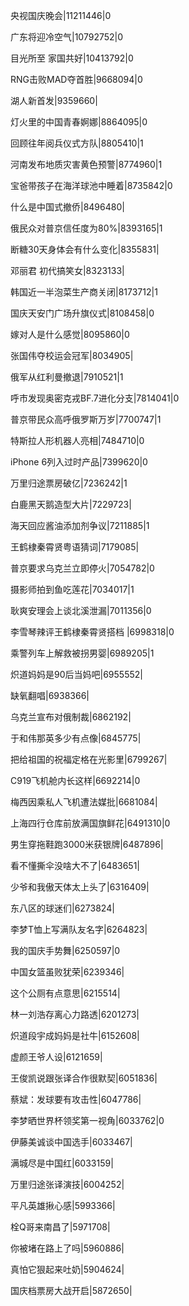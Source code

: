 央视国庆晚会|11211446|0

广东将迎冷空气|10792752|0

目光所至 家国共好|10413792|0

RNG击败MAD夺首胜|9668094|0

湖人新首发|9359660|

灯火里的中国青春婀娜|8864095|0

回顾往年阅兵仪式方队|8805410|1

河南发布地质灾害黄色预警|8774960|1

宝爸带孩子在海洋球池中睡着|8735842|0

什么是中国式撤侨|8496480|

俄民众对普京信任度为80%|8393165|1

断糖30天身体会有什么变化|8355831|

邓丽君 初代搞笑女|8323133|

韩国近一半泡菜生产商关闭|8173712|1

国庆天安门广场升旗仪式|8108458|0

嫁对人是什么感觉|8095860|0

张国伟夺校运会冠军|8034905|

俄军从红利曼撤退|7910521|1

呼市发现奥密克戎BF.7进化分支|7814041|0

普京带民众高呼俄罗斯万岁|7700747|1

特斯拉人形机器人亮相|7484710|0

iPhone 6列入过时产品|7399620|0

万里归途票房破亿|7236242|1

白鹿黑天鹅造型大片|7229723|

海天回应酱油添加剂争议|7211885|1

王鹤棣秦霄贤粤语猜词|7179085|

普京要求乌克兰立即停火|7054782|0

摄影师拍到鱼吃莲花|7034017|1

耿爽安理会上谈北溪泄漏|7011356|0

李雪琴辣评王鹤棣秦霄贤搭档 ​​​​|6998318|0

乘警列车上解救被拐男婴|6989205|1

炽道妈妈是90后当妈吧|6955552|

缺氧翻唱|6938366|

乌克兰宣布对俄制裁|6862192|

于和伟那英多少有点像|6845775|

把给祖国的祝福定格在光影里|6799267|

C919飞机舱内长这样|6692214|0

梅西因乘私人飞机遭法媒批|6681084|

上海四行仓库前放满国旗鲜花|6491310|0

男生穿拖鞋跑3000米获银牌|6487896|

看不懂撕伞没啥大不了|6483651|

少爷和我傲天体太上头了|6316409|

东八区的球迷们|6273824|

李梦T恤上写满队友名字|6264823|

我的国庆手势舞|6250597|0

中国女篮虽败犹荣|6239346|

这个公厕有点意思|6215514|

林一刘浩存离心力路透|6201273|

炽道段宇成妈妈是社牛|6152608|

虚颜王爷人设|6121659|

王俊凯说跟张译合作很默契|6051836|

蔡斌：发球要有攻击性|6047786|

李梦晒世界杯领奖第一视角|6033762|0

伊藤美诚谈中国选手|6033467|

满城尽是中国红|6033159|

万里归途张译演技|6004252|

平凡英雄揪心感|5993366|

栓Q哥来南昌了|5971708|

你被堵在路上了吗|5960886|

真怕它狠起来吐奶|5904624|

国庆档票房大战开启|5872650|

